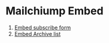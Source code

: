 # Mailchiump Embed
1. [Embed subscribe form](https://github.com/hsinhuachen/mailchiump-embed/blob/master/embed_form/embed_subscribe_form.md) 
2. [Embed Archive list](https://github.com/hsinhuachen/mailchiump-embed/blob/master/list/add_archive_list.md) 
